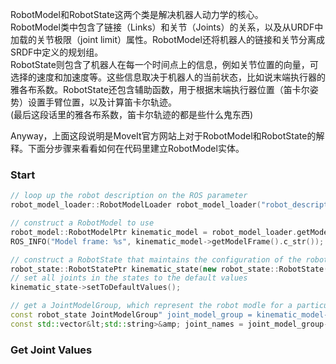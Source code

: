 RobotModel和RobotState这两个类是解决机器人动力学的核心。  
RobotModel类中包含了链接（Links）和关节（Joints）的关系，以及从URDF中加载的关节极限（joint limit）属性。RobotModel还将机器人的链接和关节分离成SRDF中定义的规划组。  
RobotState则包含了机器人在每一个时间点上的信息，例如关节位置的向量，可选择的速度和加速度等。这些信息取决于机器人的当前状态，比如说末端执行器的雅各布系数。RobotState还包含辅助函数，用于根据末端执行器位置（笛卡尔姿势）设置手臂位置，以及计算笛卡尔轨迹。  
(最后这段话里的雅各布系数，笛卡尔轨迹的都是些什么鬼东西)

Anyway，上面这段说明是MoveIt官方网站上对于RobotModel和RobotState的解释。下面分步骤来看看如何在代码里建立RobotModel实体。

### Start

```cpp
// loop up the robot description on the ROS parameter
robot_model_loader::RobotModelLoader robot_model_loader("robot_description");

// construct a RobotModel to use
robot_model::RobotModelPtr kinematic_model = robot_model_loader.getModel();
ROS_INFO("Model frame: %s", kinematic_model->getModelFrame().c_str());

// construct a RobotState that maintains the configuration of the robot
robot_state::RobotStatePtr kinematic_state(new robot_state::RobotState(kinematic_model));
// set all joints in the states to the default values
kinematic_state->setToDefaultValues();

// get a JointModelGroup, which represent the robot modle for a particular group
const robot_state JointModelGroup" joint_model_group = kinematic_model->getJointModelGroup("panda_arm");
const std::vector&lt;std::string>&amp; joint_names = joint_model_group->getVariableNames();
```

### Get Joint Values
